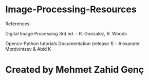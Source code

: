 # Image-Processing-Resources

References:

Digital Image Processing 3rd ed. - R. Gonzalez, R. Woods


Opencv-Python tutorials Documentation (release 1) - Alexander Mordvintsev & Abid K

# Created by Mehmet Zahid Genç
